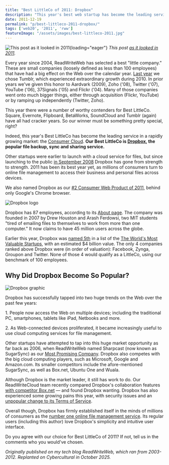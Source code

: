 ```yaml
---
title: "Best LittleCo of 2011: Dropbox"
description: "This year's best web startup has become the leading service in a rapidly growing market: the Consumer Cloud. Our Best LittleCo is Dropbox, the popular file backup, sync and sharing service."
date: 2011-12-19
permalink: "p/best-littleco-2011-dropbox/"
tags: ['web20', '2011', 'rww']
featureImage: "/assets/images/best-littleco-2011.jpg"
---
```


![This post as it looked in 2011](/assets/images/best-littleco-2011.jpg){loading="eager"}
*This post [as it looked in 2011](https://web.archive.org/web/20120108061901/http://www.readwriteweb.com/archives/best_littleco_of_2011.php).*

Every year since 2004, ReadWriteWeb has selected a best "little company." These are small companies (loosely defined as less than 100 employees) that have had a big effect on the Web over the calendar year. [Last year](https://web.archive.org/web/20120107124427/http://www.readwriteweb.com/archives/best_littleco_of_2010_tumblr.php) we chose Tumblr, which experienced extraordinary growth during 2010. In prior years we've given this honor to Aardvark (2009), Zoho ('08), Twitter ('07), YouTube ('06), 37Signals ('05) and Flickr ('04). Many of those companies went onto much bigger things, either through acquisition (Flickr, YouTube) or by ramping up independently (Twitter, Zoho).

This year there were a number of worthy contenders for Best LittleCo. Square, Evernote, Flipboard, BetaWorks, SoundCloud and Tumblr (again) have all had cracker years. So our winner must be something pretty special, right?

Indeed, this year's Best LittleCo has become the leading service in a rapidly growing market: the [Consumer Cloud](https://web.archive.org/web/20120107124427/http://www.readwriteweb.com/archives/how_to_store_your_files_in_the_cloud.php). **Our Best LittleCo is [Dropbox](https://web.archive.org/web/20120107124427/http://www.dropbox.com/), the popular file backup, sync and sharing service.**

Other startups were earlier to launch with a cloud service for files, but since launching to the public [in September 2008](https://web.archive.org/web/20120107124427/http://blog.dropbox.com/?p=13) Dropbox has gone from strength to strength. 2011 has been its best year yet, as millions of consumers turn to online file management to access their business and personal files across devices.

We also named Dropbox as our [#2 Consumer Web Product of 2011](https://web.archive.org/web/20120107124427/http://www.readwriteweb.com/archives/top_10_consumer_web_products_of_2011.php), behind only Google's Chrome browser.

![Dropbox logo](/assets/images/littleco11-dropbox_logo_0411.jpg)

Dropbox has 87 employees, according to its [About page](https://web.archive.org/web/20120107124427/https://www.dropbox.com/about). The company was founded in 2007 by Drew Houston and Arash Ferdowsi, two MIT students "tired of emailing files to themselves to work from more than one computer." It now claims to have 45 million users across the globe.

Earlier this year, Dropbox was [named 5th](https://web.archive.org/web/20120107124427/http://www.readwriteweb.com/archives/dropbox_value.php) in a list of the [The World's Most Valuable Startups](https://web.archive.org/web/20120107124427/http://www.businessinsider.com/2011-digital-100#5-dropbox-5), with an estimated $4 billion value. The only 4 companies ranked above Dropbox were (in order of valuation): Facebook, Zynga, Groupon and Twitter. None of those 4 would qualify as a LittleCo, using our benchmark of 100 employees.

Why Did Dropbox Become So Popular?
----------------------------------

![Dropbox graphic](/assets/images/littleco11-dropbox_graphic_oct11.jpg)

Dropbox has successfully tapped into two huge trends on the Web over the past few years:

1\. People now access the Web on multiple devices; including the traditional PC, smartphones, tablets like iPad, Netbooks and more.

2\. As Web-connected devices proliferated, it became increasingly useful to use cloud computing services for file management.

Other startups have attempted to tap into this huge market opportunity as far back as 2006, when ReadWriteWeb named Sharpcast (now known as SugarSync) as our [Most Promising Company](https://web.archive.org/web/20120107124427/http://www.readwriteweb.com/archives/best_web_littleco_2006.php). Dropbox also competes with the big cloud computing players, such as Microsoft, Google and Amazon.com. Its smaller competitors include the afore-mentioned SugarSync, as well as Box.net, Ubuntu One and Wuala.

Although Dropbox is the market leader, it still has work to do. Our ReadWriteCloud team recently compared Dropbox's collaboration features [with competitor Box.net](https://web.archive.org/web/20120107124427/http://www.readwriteweb.com/cloud/2011/10/dropbox-for-teams-not-read-to.php) — and found Dropbox wanting. Dropbox has also experienced some growing pains this year, with security issues and an [unpopular change to its Terms of Service](https://web.archive.org/web/20120107124427/http://www.readwriteweb.com/cloud/2011/07/how-does-dropboxs-tos-compare.php).

Overall though, Dropbox has firmly established itself in the minds of millions of consumers as the [number one online file management service](https://web.archive.org/web/20120107124427/http://www.readwriteweb.com/archives/how_to_store_your_files_in_the_cloud.php). Its regular users (including this author) love Dropbox's simplicity and intuitive user interface.

Do you agree with our choice for Best LittleCo of 2011? If not, tell us in the comments who you would've chosen.

*Originally published on my tech blog ReadWriteWeb, which ran from 2003-2012. Replanted on Cybercultural in October 2025.*